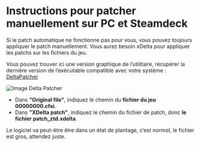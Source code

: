 # Instructions pour patcher manuellement sur PC et Steamdeck

Si le patch automatique ne fonctionne pas pour vous, vous pouvez toujours appliquer le patch manuellement. Vous aurez besoin xDelta pour appliquer les patchs sur les fichiers du jeu.

Vous pouvez trouver ici une version graphique de l’utilitaire, récupérer la dernière version de l’exécutable compatible avec votre système : [DeltaPatcher](https://github.com/marco-calautti/DeltaPatcher/releases)

![Image Delta Patcher](/assets/jeu/999/jeufr/installation/deltapatcher.webp)

- Dans **"Original file"**, indiquez le chemin du **fichier du jeu 00000000.cfsi**.
- Dans **"XDelta patch"**, indiquez le chemin du fichier de patch, donc **le fichier patch_ztd.xdelta**.

Le logiciel va peut-être être dans un état de plantage, c’est *normal*, le fichier est gros, attendez juste.
